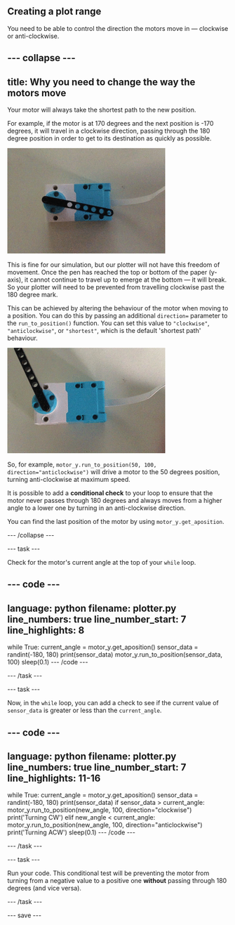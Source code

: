 ## Creating a plot range

You need to be able to control the direction the motors move in — clockwise or anti-clockwise.

--- collapse ---
---
title: Why you need to change the way the motors move
---

Your motor will always take the shortest path to the new position. 

For example, if the motor is at 170 degrees and the next position is -170 degrees, it will travel in a clockwise direction, passing through the 180 degree position in order to get to its destination as quickly as possible. 

![A movie clip showing a LEGO® Technic™ motor with a black beam element attached. The motor is turning and the attached beam is rotating like a clock hand in response to the data. The motor turns through a full 360 degrees, travelling clockwise and anti-clockwise, and sometimes passing through the zero position in either direction.](images/motor_through_zero.gif)

This is fine for our simulation, but our plotter will not have this freedom of movement. Once the pen has reached the top or bottom of the paper (y-axis), it cannot continue to travel up to emerge at the bottom — it will break. So your plotter will need to be prevented from travelling clockwise past the 180 degree mark.

This can be achieved by altering the behaviour of the motor when moving to a position. You can do this by passing an additional `direction=` parameter to the `run_to_position()` function. You can set this value to `"clockwise"`, `"anticlockwise"`, or `"shortest"`, which is the default 'shortest path' behaviour.

![A movie clip showing a LEGO® Technic™ motor with a black beam element attached. The motor is turning and the attached beam rotating like a clock hand in response to the data. The motor turns between 0 and 180 degrees, but never passes through zero.](images/motor_not_zero.gif)

So, for example, `motor_y.run_to_position(50, 100, direction="anticlockwise")` will drive a motor to the 50 degrees position, turning anti-clockwise at maximum speed.

It is possible to add a **conditional check** to your loop to ensure that the motor never passes through 180 degrees and always moves from a higher angle to a lower one by turning in an anti-clockwise direction.

You can find the last position of the motor by using `motor_y.get_aposition`.

--- /collapse ---

--- task ---

Check for the motor's current angle at the top of your `while` loop.

--- code ---
---
language: python
filename: plotter.py
line_numbers: true
line_number_start: 7
line_highlights: 8
---
while True:
    current_angle = motor_y.get_aposition()
    sensor_data = randint(-180, 180)
    print(sensor_data)
    motor_y.run_to_position(sensor_data, 100)
    sleep(0.1)
--- /code ---

--- /task ---

--- task ---

Now, in the `while` loop, you can add a check to see if the current value of `sensor_data` is greater or less than the `current_angle`.

--- code ---
---
language: python
filename: plotter.py
line_numbers: true
line_number_start: 7
line_highlights: 11-16
---
while True:
    current_angle = motor_y.get_aposition()
    sensor_data = randint(-180, 180)
    print(sensor_data)
    if sensor_data > current_angle:
        motor_y.run_to_position(new_angle, 100, direction="clockwise")
        print('Turning CW')
    elif new_angle < current_angle:
        motor_y.run_to_position(new_angle, 100, direction="anticlockwise")
        print('Turning ACW')
    sleep(0.1)
--- /code ---

--- /task ---

--- task ---

Run your code. This conditional test will be preventing the motor from turning from a negative value to a positive one **without** passing through 180 degrees (and vice versa).

--- /task ---

--- save ---

